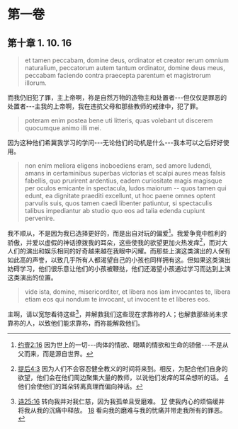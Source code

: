 # 第一卷
## 第十章 1. 10. 16

> et tamen peccabam, domine deus, ordinator et creator rerum omnium naturalium, peccatorum autem tantum ordinator, domine deus meus, peccabam faciendo contra praecepta parentum et magistrorum illorum.

而我仍旧犯了罪，主上帝啊，祢是自然万物的造物主和处置者---但仅仅是罪恶的处置者---主我的上帝啊，我在违抗父母和那些教师的戒律中，犯了罪。

> poteram enim postea bene uti litteris, quas volebant ut discerem quocumque animo illi mei.

因为这种他们希冀我学习的学问---无论他们的动机是什么---我本可以之后好好使用。

> non enim meliora eligens inoboediens eram, sed amore ludendi, amans in certaminibus superbas victorias et scalpi aures meas falsis fabellis, quo prurirent ardentius, eadem curiositate magis magisque per oculos emicante in spectacula, ludos maiorum -- quos tamen qui edunt, ea dignitate praediti excellunt, ut hoc paene omnes optent parvulis suis, quos tamen caedi libenter patiuntur, si spectaculis talibus impediantur ab studio quo eos ad talia edenda cupiunt pervenire.

我不顺从，不是因为我已选择更好的，而是出自对玩的偏爱[^1]。我爱争竞中胜利的骄傲，并爱以虚假的神话撩拨我的耳朵，这些使我的欲望更加火热发痒[^2]，而对大人们的演出和娱乐相同的好奇越来越在我眼中闪耀。而那些上演这类演出的人保有如此高的声誉，以致几乎所有人都渴望自己的小孩也同样拥有这。但如果这类演出妨碍学习，他们很乐意让他们的小孩被鞭挞，他们还渴望小孩通过学习而达到上演这类演出的位置。

[^1]: [约壹2:16](https://biblehub.com/1_john/2-16.htm) 因为世上的一切---肉体的情欲、眼睛的情欲和生命的骄傲---不是从父而来，而是源自世界。
[^2]: [提后4:3](https://biblehub.com/2_timothy/4-3.htm) 因为人们不会容忍健全教义的时间将来到。相反，为配合他们自身的欲望，他们会在他们周边聚集大量的教师，以说他们发痒的耳朵想听的话。 [4](https://biblehub.com/2_timothy/4-4.htm) 他们会使他们的耳朵转离真理而偏向神话。

> vide ista, domine, misericorditer, et libera nos iam invocantes te, libera etiam eos qui nondum te invocant, ut invocent te et liberes eos.

主啊，请以宽恕看待这些[^3]，并解救我们这些现在求靠祢的人；也解救那些尚未求靠祢的人，以致他们能求靠祢，而祢能解救他们。

[^3]: [诗25:16](https://biblehub.com/psalms/25-16.htm) 转向我并对我仁慈，因为我孤单且受磨难。 [17](https://biblehub.com/psalms/25-17.htm) 使我内心的烦恼缓并将我从我的沉痛中释放。 [18](https://biblehub.com/psalms/25-18.htm) 看向我的磨难与我的忧痛并带走我所有的罪恶。